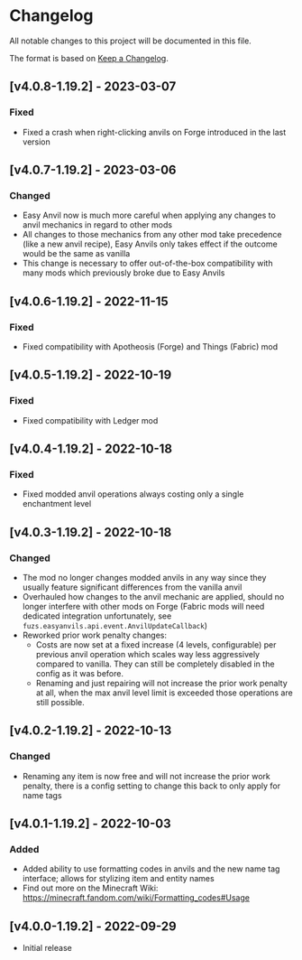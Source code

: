 # Changelog
All notable changes to this project will be documented in this file.

The format is based on [Keep a Changelog].

## [v4.0.8-1.19.2] - 2023-03-07
### Fixed
- Fixed a crash when right-clicking anvils on Forge introduced in the last version

## [v4.0.7-1.19.2] - 2023-03-06
### Changed
- Easy Anvil now is much more careful when applying any changes to anvil mechanics in regard to other mods
- All changes to those mechanics from any other mod take precedence (like a new anvil recipe), Easy Anvils only takes effect if the outcome would be the same as vanilla
- This change is necessary to offer out-of-the-box compatibility with many mods which previously broke due to Easy Anvils

## [v4.0.6-1.19.2] - 2022-11-15
### Fixed
- Fixed compatibility with Apotheosis (Forge) and Things (Fabric) mod

## [v4.0.5-1.19.2] - 2022-10-19
### Fixed
- Fixed compatibility with Ledger mod

## [v4.0.4-1.19.2] - 2022-10-18
### Fixed
- Fixed modded anvil operations always costing only a single enchantment level

## [v4.0.3-1.19.2] - 2022-10-18
### Changed
- The mod no longer changes modded anvils in any way since they usually feature significant differences from the vanilla anvil
- Overhauled how changes to the anvil mechanic are applied, should no longer interfere with other mods on Forge (Fabric mods will need dedicated integration unfortunately, see `fuzs.easyanvils.api.event.AnvilUpdateCallback`)
- Reworked prior work penalty changes:
  - Costs are now set at a fixed increase (4 levels, configurable) per previous anvil operation which scales way less aggressively compared to vanilla. They can still be completely disabled in the config as it was before.
  - Renaming and just repairing will not increase the prior work penalty at all, when the max anvil level limit is exceeded those operations are still possible.

## [v4.0.2-1.19.2] - 2022-10-13
### Changed
- Renaming any item is now free and will not increase the prior work penalty, there is a config setting to change this back to only apply for name tags

## [v4.0.1-1.19.2] - 2022-10-03
### Added
- Added ability to use formatting codes in anvils and the new name tag interface; allows for stylizing item and entity names
- Find out more on the Minecraft Wiki: https://minecraft.fandom.com/wiki/Formatting_codes#Usage

## [v4.0.0-1.19.2] - 2022-09-29
- Initial release

[Keep a Changelog]: https://keepachangelog.com/en/1.0.0/

